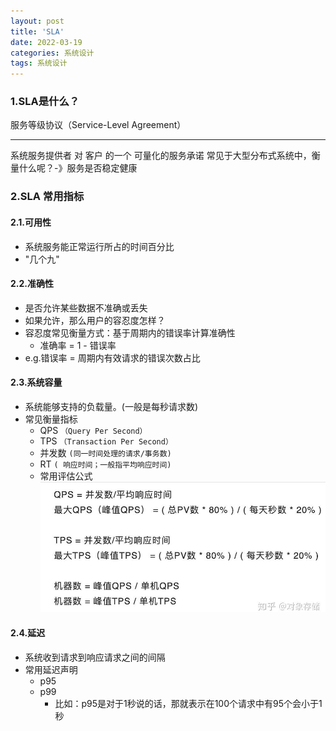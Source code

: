 ```yaml
---
layout: post
title: 'SLA'
date: 2022-03-19
categories: 系统设计
tags: 系统设计
---
```


### 1.SLA是什么？

服务等级协议（Service-Level Agreement）
**********************************************************
系统服务提供者 对 客户 的一个 可量化的服务承诺
常见于大型分布式系统中，衡量什么呢？-》服务是否稳定健康

### 2.SLA 常用指标

#### 2.1.可用性

- 系统服务能正常运行所占的时间百分比
- "几个九"

#### 2.2.准确性

- 是否允许某些数据不准确或丢失
- 如果允许，那么用户的容忍度怎样？
- 容忍度常见衡量方式：基于周期内的错误率计算准确性
  - 准确率 = 1 - 错误率
- e.g.错误率 = 周期内有效请求的错误次数占比

#### 2.3.系统容量

- 系统能够支持的负载量。(一般是每秒请求数)
- 常见衡量指标
  - QPS `（Query Per Second）`
  - TPS `（Transaction Per Second）`
  - 并发数 `(同一时间处理的请求/事务数)`
  - RT `( 响应时间；一般指平均响应时间)`
  - 常用评估公式
    ![常用评估公式](/assets/img/commonCopasity.png)

#### 2.4.延迟

- 系统收到请求到响应请求之间的间隔
- 常用延迟声明
  - p95
  - p99
    - 比如：p95是对于1秒说的话，那就表示在100个请求中有95个会小于1秒
